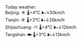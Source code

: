 Today weather:  
Beijing: ☀️   🌡️+4°C 🌬️↘30km/h  
Tianjin: ☀️   🌡️+3°C 🌬️↓26km/h  
Shijiazhuang: ⛅️  🌡️+4°C 🌬️↓12km/h  
Tangshan: ☁️   🌡️+3°C 🌬️↓13km/h  
